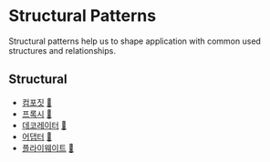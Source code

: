 # Structural Patterns

Structural patterns help us to shape application with common used structures and
relationships.

## Structural

* [컴포짓](composite) [:notebook:](http://en.wikipedia.org/wiki/Composite_pattern)
* [프록시](proxy) [:notebook:](https://en.wikipedia.org/wiki/Proxy_pattern)
* [데코레이터](decorator) [:notebook:](https://en.wikipedia.org/wiki/Decorator_pattern)
* [어댑터](adapter) [:notebook:](https://en.wikipedia.org/wiki/Adapter_pattern)
* [플라이웨이트](flyweight) [:notebook:](https://en.wikipedia.org/wiki/Flyweight_pattern)

[//]: # (* [Binary Tree compositions]&#40;binary-tree-compositions&#41; [:notebook:]&#40;https://en.wikipedia.org/wiki/Binary_tree&#41;)
[//]: # (* [Bridge]&#40;bridge&#41; [:notebook:]&#40;https://en.wikipedia.org/wiki/Bridge_pattern&#41;)

